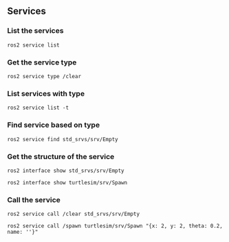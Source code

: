 <!-- services -->
## Services

<!-- list the services -->
### List the services
`ros2 service list`

<!-- get the service type -->
### Get the service type
`ros2 service type /clear`

<!-- list services with type -->
### List services with type
`ros2 service list -t`

<!-- find service based on type -->
### Find service based on type
`ros2 service find std_srvs/srv/Empty`

<!-- get the structure of the service -->
### Get the structure of the service
`ros2 interface show std_srvs/srv/Empty`

`ros2 interface show turtlesim/srv/Spawn`

<!-- call the service -->
### Call the service
`ros2 service call /clear std_srvs/srv/Empty`

`ros2 service call /spawn turtlesim/srv/Spawn "{x: 2, y: 2, theta: 0.2, name: ''}"`

